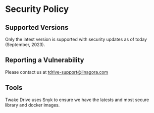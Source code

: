 # Security Policy

## Supported Versions

Only the latest version is supported with security updates as of today (September, 2023).

## Reporting a Vulnerability

Please contact us at tdrive-support@linagora.com

## Tools

Twake Drive uses Snyk to ensure we have the latests and most secure library and docker images.
